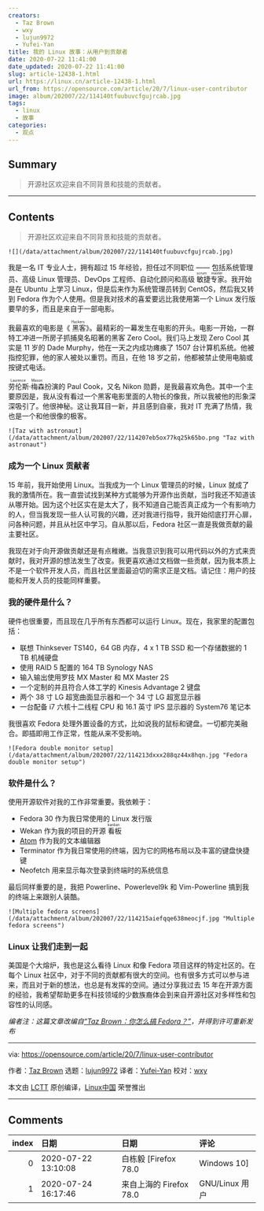 ```yaml
---
creators:
  - Taz Brown
  - wxy
  - lujun9972
  - Yufei-Yan
title: 我的 Linux 故事：从用户到贡献者
date: 2020-07-22 11:41:00
date_updated: 2020-07-22 11:41:00
slug: article-12438-1.html
url: https://linux.cn/article-12438-1.html
url_from: https://opensource.com/article/20/7/linux-user-contributor
image: album/202007/22/114140tfuubuvcfgujrcab.jpg
tags:
  - linux
  - 故事
categories:
  - 观点
---
```


## Summary

> 开源社区欢迎来自不同背景和技能的贡献者。

***

<!-- more -->

## Contents

> 
> 开源社区欢迎来自不同背景和技能的贡献者。
> 
> 
> 

`![](/data/attachment/album/202007/22/114140tfuubuvcfgujrcab.jpg)`

我是一名 IT 专业人士，拥有超过 15 年经验，担任过不同职位 —— 包括系统管理员、高级 Linux 管理员、DevOps 工程师、自动化顾问和高级<ruby> 敏捷专家 <rt>  scrum master </rt></ruby>。我开始是在 Ubuntu 上学习 Linux，但是后来作为系统管理员转到 CentOS，然后我又转到 Fedora 作为个人使用。但是我对技术的喜爱要远比我使用第一个 Linux 发行版要早的多，而且是来自于一部电影。

我最喜欢的电影是《<ruby> 黑客 <rt>  Hackers </rt></ruby>》。最精彩的一幕发生在电影的开头。电影一开始，一群特工冲进一所房子抓捕臭名昭著的黑客 Zero Cool。我们马上发现 Zero Cool 其实是 11 岁的 Dade Murphy，他在一天之内成功瘫痪了 1507 台计算机系统。他被指控犯罪，他的家人被处以重罚。而且，在他 18 岁之前，他都被禁止使用电脑或按键式电话。

<ruby> 劳伦斯·梅森 <rt>  Laurence Mason </rt></ruby>扮演的 Paul Cook，又名 Nikon 勋爵，是我最喜欢角色。其中一个主要原因是，我从没有看过一个黑客电影里面的人物长的像我，所以我被他的形象深深吸引了。他很神秘。这让我耳目一新，并且感到自豪，我对 IT 充满了热情，我也是一个和他很像的极客。

`![Taz with astronaut](/data/attachment/album/202007/22/114207eb5ox77kq25k65bo.png "Taz with astronaut")`

### 成为一个 Linux 贡献者

15 年前，我开始使用 Linux。当我成为一个 Linux 管理员的时候，Linux 就成了我的激情所在。我一直尝试找到某种方式能够为开源作出贡献，当时我还不知道该从哪开始。因为这个社区实在是太大了，我不知道自己能否真正成为一个有影响力的人，但当我发现一些人认可我的兴趣，还对我进行指导，我开始彻底打开心扉，问各种问题，并且从社区中学习。自从那以后，Fedora 社区一直是我做贡献的最主要社区。

我现在对于向开源做贡献还是有点稚嫩。当我意识到我可以用代码以外的方式来贡献时，我对开源的想法发生了改变。我更喜欢通过文档做一些贡献，因为我本质上不是一个软件开发人员，而且社区里面最迫切的需求正是文档。请记住：用户的技能和开发人员的技能同样重要。

### 我的硬件是什么？

硬件也很重要，而且现在几乎所有东西都可以运行 Linux。现在，我家里的配置包括：

* 联想 Thinksever TS140，64 GB 内存，4 x 1 TB SSD 和一个存储数据的 1 TB 机械硬盘
* 使用 RAID 5 配置的 164 TB Synology NAS
* 输入输出使用罗技 MX Master 和 MX Master 2S
* 一个定制的并且符合人体工学的 Kinesis Advantage 2 键盘
* 两个 38 寸 LG 超宽曲面显示器和一个 34 寸 LG 超宽显示器
* 一台配备 i7 六核十二线程 CPU 和 16.1 英寸 IPS 显示器的 System76 笔记本

我很喜欢 Fedora 处理外置设备的方式，比如说我的鼠标和键盘。一切都完美融合。即插即用工作正常，性能从来不受影响。

`![Fedora double monitor setup](/data/attachment/album/202007/22/114213dxxx288qz44x8hqn.jpg "Fedora double monitor setup")`

### 软件是什么？

使用开源软件对我的工作非常重要。我依赖于：

* Fedora 30 作为我日常使用的 Linux 发行版
* Wekan 作为我的项目的开源<ruby> 看板 <rt>  kanban </rt></ruby>
* [Atom](https://fedoramagazine.org/install-atom-fedora/) 作为我的文本编辑器
* Terminator 作为我日常使用的终端，因为它的网格布局以及丰富的键盘快捷键
* Neofetch 用来显示每次登录到终端时的系统信息

最后同样重要的是，我把 Powerline、Powerlevel9k 和 Vim-Powerline 搞到我的终端上来跟别人装酷。

`![Multiple fedora screens](/data/attachment/album/202007/22/114215aiefqqe638meocjf.jpg "Multiple fedora screens")`

### Linux 让我们走到一起

美国是个大熔炉，我也是这么看待 Linux 和像 Fedora 项目这样的特定社区的。在每个 Linux 社区中，对于不同的贡献都有很大的空间。也有很多方式可以参与进来，而且对于新的想法，也总是有发挥的空间。通过分享我过去 15 年在开源方面的经验，我希望帮助更多在科技领域的少数族裔体会到来自开源社区对多样性和包容性的认同感。

*编者注：这篇文章改编自[“Taz Brown：你怎么搞 Fedora？”](https://fedoramagazine.org/taz-brown-how-do-you-fedora/)，并得到许可重新发布*

---

via: <https://opensource.com/article/20/7/linux-user-contributor>

作者：[Taz Brown](https://opensource.com/users/heronthecli) 选题：[lujun9972](https://github.com/lujun9972) 译者：[Yufei-Yan](https://github.com/Yufei-Yan) 校对：[wxy](https://github.com/wxy)

本文由 [LCTT](https://github.com/LCTT/TranslateProject) 原创编译，[Linux中国](https://linux.cn/) 荣誉推出

***

## Comments

|   index | 日期                | 日期                                   | 评论                                                     |
|--------:|:--------------------|:---------------------------------------|:---------------------------------------------------------|
|       0 | 2020-07-22 13:10:08 | 白栋毅 [Firefox 78.0|Windows 10]       | 支持Fedora！                                             |
|       1 | 2020-07-24 16:17:46 | 来自上海的 Firefox 78.0|GNU/Linux 用户 | 真的不喜欢这个配图，加深对程序员的刻板印象，干瘦、厚眼镜 |
